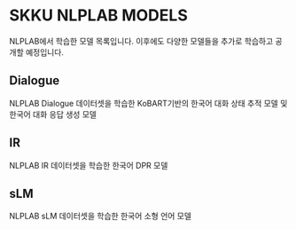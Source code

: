# SKKU NLPLAB MODELS

NLPLAB에서 학습한 모델 목록입니다.
이후에도 다양한 모델들을 추가로 학습하고 공개할 예정입니다.

## Dialogue
NLPLAB Dialogue 데이터셋을 학습한 KoBART기반의 한국어 대화 상태 추적 모델 및 한국어 대화 응답 생성 모델

## IR
NLPLAB IR 데이터셋을 학습한 한국어 DPR 모델

## sLM
NLPLAB sLM 데이터셋을 학습한 한국어 소형 언어 모델
